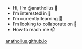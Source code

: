 - Hi, I’m @anatholius 👋 
- I’m interested in 👀
- I’m currently learning 🌱 
- I’m looking to collaborate on 💞️
- How to reach me 📫


[anatholius.github.io](https://anatholius.github.io)
<!---
anatholius/anatholius is a ✨ special ✨ repository because its `README.md` (this file) appears on your GitHub profile.
You can click the Preview link to take a look at your changes.
--->
